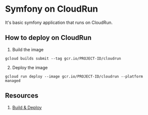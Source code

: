 # Symfony on CloudRun

It's basic symfony application that runs on CloudRun.

## How to deploy on CloudRun

1. Build the image

```shell script
gcloud builds submit --tag gcr.io/PROJECT-ID/cloudrun
```

2. Deploy the image

```shell script
gcloud run deploy --image gcr.io/PROJECT-ID/cloudrun --platform managed
```

## Resources
1. [Build & Deploy][1]

[1]: <https://cloud.google.com/run/docs/quickstarts/build-and-deploy>
